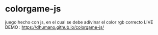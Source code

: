 # colorgame-js
juego hecho con js, en el cual se debe adivinar el color rgb correcto
LIVE DEMO : https://dhumano.github.io/colorgame-js/
